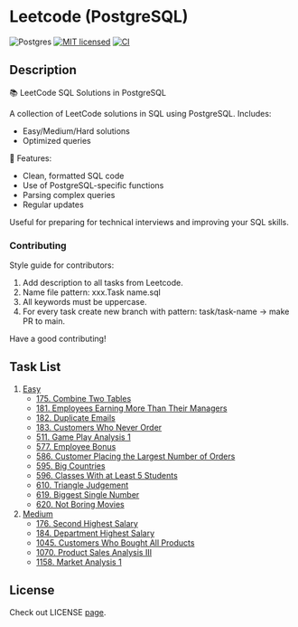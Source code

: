 # Leetcode (PostgreSQL)

![Postgres](https://img.shields.io/badge/postgres-%23316192.svg?style=for-the-badge&logo=postgresql&logoColor=white)
[![MIT licensed](https://img.shields.io/badge/License-MIT-yellow.svg)](./LICENSE)
[![CI](https://github.com/ivanbyone/leetcode-sql/actions/workflows/ci.yml/badge.svg)](https://github.com/Ivanbyone/leetcode-sql//actions)

## Description

📚 LeetCode SQL Solutions in PostgreSQL

A collection of LeetCode solutions in SQL using PostgreSQL. Includes:
- Easy/Medium/Hard solutions
- Optimized queries

🔹 Features:
- Clean, formatted SQL code
- Use of PostgreSQL-specific functions
- Parsing complex queries
- Regular updates

Useful for preparing for technical interviews and improving your SQL skills.

### Contributing

Style guide for contributors:

1. Add description to all tasks from Leetcode.
2. Name file pattern: xxx.Task name.sql
3. All keywords must be uppercase.
4. For every task create new branch with pattern: task/task-name -> make PR to main.

Have a good contributing! 

## Task List

1. [Easy](./leetcode/easy/)
    - [175. Combine Two Tables](./leetcode//easy/175.%20Combine%20Two%20Tables.sql)
    - [181. Employees Earning More Than Their Managers](./leetcode/easy/181.%20Employees%20Earning%20More%20Than%20Their%20Managers.sql)
    - [182. Duplicate Emails](./leetcode/easy/182.%20Duplicate%20Emails.sql)
    - [183. Customers Who Never Order](./leetcode/easy/183.%20Customers%20Who%20Never%20Order.sql)
    - [511. Game Play Analysis 1](./leetcode/easy/511.%20Game%20Play%20Analysis%201.sql)
    - [577. Employee Bonus](./leetcode/easy/577.%20Employee%20Bonus.sql)
    - [586. Customer Placing the Largest Number of Orders](./leetcode/easy/586.%20Customer%20Placing%20the%20Largest%20Number%20of%20Orders.sql)
    - [595. Big Countries](./leetcode/easy/595.%20Big%20Countries.sql)
    - [596. Classes With at Least 5 Students](./leetcode/easy/596.%20Classes%20With%20at%20Least%205%20Students.sql)
    - [610. Triangle Judgement](./leetcode/easy/610.%20Triangle%20Judgement.sql)
    - [619. Biggest Single Number](./leetcode/easy/619.%20Biggest%20Single%20Number.sql)
    - [620. Not Boring Movies](./leetcode/easy/620.%20Not%20Boring%20Movies.sql)
2. [Medium](./leetcode/medium/)
    - [176. Second Highest Salary](./leetcode/medium/176.%20Second%20Highest%20Salary.sql)
    - [184. Department Highest Salary](./leetcode/medium/184.%20Department%20Highest%20Salary.sql)
    - [1045. Customers Who Bought All Products](./leetcode/medium/1045.%20Customers%20Who%20Bought%20All%20Products.sql)
    - [1070. Product Sales Analysis III](./leetcode/medium/1070.%20Product%20Sales%20Analysis%203.sql)
    - [1158. Market Analysis 1](./leetcode/medium/1158.%20Market%20Analysis%201.sql)

## License

Check out LICENSE [page](./LICENSE).
